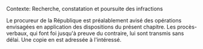 Contexte: Recherche, constatation et poursuite des infractions

Le procureur de la République est préalablement avisé des opérations envisagées en application des dispositions du présent chapitre. Les procès-verbaux, qui font foi jusqu'à preuve du contraire, lui sont transmis sans délai. Une copie en est adressée à l'intéressé.